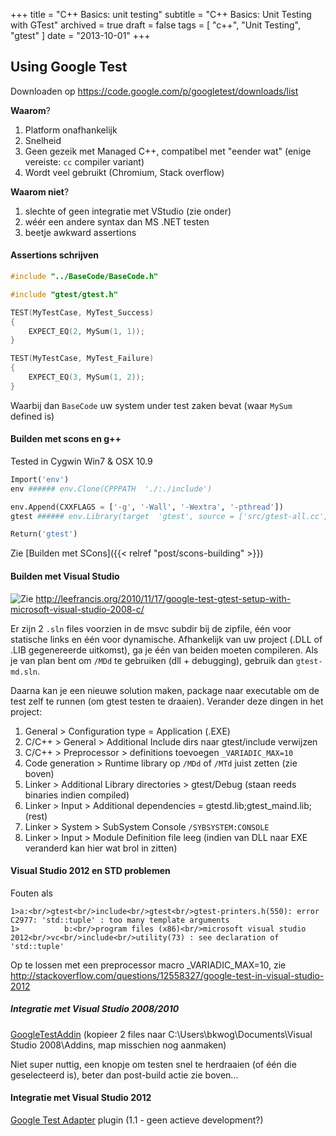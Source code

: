 +++
title = "C++ Basics: unit testing"
subtitle = "C++ Basics: Unit Testing with GTest"
archived = true
draft = false
tags = [
    "c++",
    "Unit Testing",
    "gtest"
]
date = "2013-10-01"
+++

## Using Google Test 

Downloaden op https://code.google.com/p/googletest/downloads/list

**Waarom**?

  1. Platform onafhankelijk
  2. Snelheid
  3. Geen gezeik met Managed C++, compatibel met "eender wat" (enige vereiste: `cc` compiler variant)
  4. Wordt veel gebruikt (Chromium, Stack overflow)

**Waarom niet**?

  1. slechte of geen integratie met VStudio (zie onder)
  2. wéér een andere syntax dan MS .NET testen
  3. beetje awkward assertions

#### Assertions schrijven 

```c
#include "../BaseCode/BaseCode.h"

#include "gtest/gtest.h"

TEST(MyTestCase, MyTest_Success)
{
    EXPECT_EQ(2, MySum(1, 1));
}

TEST(MyTestCase, MyTest_Failure)
{
    EXPECT_EQ(3, MySum(1, 2));
}
```

Waarbij dan `BaseCode` uw system under test zaken bevat (waar `MySum` defined is)

#### Builden met scons en g++ 

Tested in Cygwin Win7 & OSX 10.9

```python
Import('env')
env ###### env.Clone(CPPPATH  './:./include')

env.Append(CXXFLAGS = ['-g', '-Wall', '-Wextra', '-pthread'])
gtest ###### env.Library(target  'gtest', source = ['src/gtest-all.cc', 'src/gtest_main.cc'])

Return('gtest')
```

Zie [Builden met SCons]({{< relref "post/scons-building" >}})

#### Builden met Visual Studio 

<img style='float: left;' src='/img//code/c/testing/screenshot.png|'>

Zie http://leefrancis.org/2010/11/17/google-test-gtest-setup-with-microsoft-visual-studio-2008-c/

Er zijn 2 `.sln` files voorzien in de msvc subdir bij de zipfile, één voor statische links en één voor dynamische. Afhankelijk van uw project (.DLL of .LIB gegenereerde uitkomst), ga je één van beiden moeten compileren. Als je van plan bent om `/MDd` te gebruiken (dll + debugging), gebruik dan `gtest-md.sln`. 

Daarna kan je een nieuwe solution maken, package naar executable om de test zelf te runnen (om gtest testen te draaien). Verander deze dingen in het project:

  1. General > Configuration type  = Application (.EXE)
  2. C/C++ > General > Additional Include dirs naar gtest/include verwijzen
  3. C/C++ > Preprocessor > definitions toevoegen `_VARIADIC_MAX=10`
  4. Code generation > Runtime library op `/MDd` of `/MTd` juist zetten (zie boven)
  5. Linker > Additional Library directories > gtest/Debug (staan reeds binaries indien compiled)
  6. Linker > Input > Additional dependencies = gtestd.lib;gtest_maind.lib;(rest)
  7. Linker > System > SubSystem Console `/SYBSYSTEM:CONSOLE`
  8. Linker > Input > Module Definition file leeg (indien van DLL naar EXE veranderd kan hier wat brol in zitten)

#### Visual Studio 2012 en STD problemen 

Fouten als 

```
1>a:<br/>gtest<br/>include<br/>gtest<br/>gtest-printers.h(550): error C2977: 'std::tuple' : too many template arguments
1>          b:<br/>program files (x86)<br/>microsoft visual studio 2012<br/>vc<br/>include<br/>utility(73) : see declaration of 'std::tuple'
```

Op te lossen met een preprocessor macro _VARIADIC_MAX=10, zie http://stackoverflow.com/questions/12558327/google-test-in-visual-studio-2012

##### Integratie met Visual Studio 2008/2010 

[GoogleTestAddin](http://googletestaddin.codeplex.com/documentation) (kopieer 2 files naar C:\Users\bkwog\Documents\Visual Studio 2008\Addins, map misschien nog aanmaken)

Niet super nuttig, een knopje om testen snel te herdraaien (of één die geselecteerd is), beter dan post-build actie zie boven... 

#### Integratie met Visual Studio 2012 

[Google Test Adapter](http://visualstudiogallery.msdn.microsoft.com/f00c0f72-ac71-4c80-bf8b-6fe381548031) plugin (1.1 - geen actieve development?)